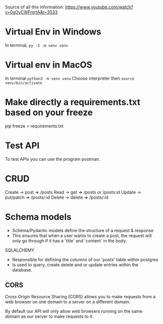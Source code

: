 Source of all this information:
https://www.youtube.com/watch?v=0sOvCWFmrtA&t=3533

# Virtual Env in Windows
In terminaL `py -3 -m venv venv`

# Virtual env in MacOS
In terminal `python3 -m venv venv`
Choose interpreter
then `source venv/bin/activate`

# Make directly a requirements.txt based on your freeze
pip freeze > requirements.txt

# Test API 
To test APIs you can use the program postman. 

# CRUD
Create -> post => /posts
Read -> get => /posts or /posts:id
Update -> put/patch => /posts/:id
Delete -> delete => /posts/:id

# Schema models
- Schema/Pydantic models define the structure of a request & response
- This ensures that when a user wants to create a post, the request will only go through if it has a 'title' and 'content' in the body. 

SQLALCHEMY
- Responsible for defining the columns of our 'posts' table within postgres
- Is used to query, create delete and or update entries within the database.

## CORS
Cross Origin Resource Sharing (CORS) allows you to make requests from a web browser on one domain to a server on a different domain.

By default our API will only allow web browsers running on the same domain as our server to make requests to it.